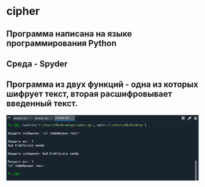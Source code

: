 # cipher
## Программа написана на языке программирования Python
## Среда - Spyder
## Программа из двух функций - одна из которых шифрует текст, вторая расшифровывает введенный текст.
![Alt-текст](https://github.com/kk-i-330/cipher/blob/master/screenshots/скриншот.png)
